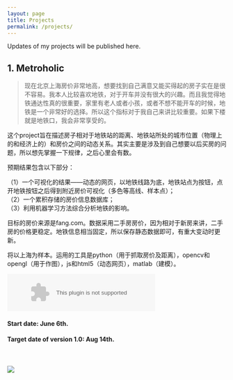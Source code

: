 ```yaml
---
layout: page
title: Projects
permalink: /projects/
---
```


Updates of my projects will be published here.

<h2>1. Metroholic</h2>

>现在北京上海房价非常地高，想要找到自己满意又能买得起的房子实在是很不容易。我本人比较喜欢地铁，对于开车并没有很大的兴趣。而且我觉得地铁通达性真的很重要，家里有老人或者小孩，或者不想不能开车的时候，地铁是一个非常好的选择。所以这个指标对于我自己来讲比较重要。如果下楼就是地铁口，我会非常享受的。

这个project旨在描述房子相对于地铁站的距离、地铁站所处的城市位置（物理上的和经济上的）和房价之间的动态关系。其实主要是涉及到自己想要以后买房的问题，所以想先掌握一下规律，之后心里会有数。

预期结果包含以下部分：

（1）一个可视化的结果——动态的网页，以地铁线路为底，地铁站点为按钮，点开地铁按钮之后得到附近房价可视化（多色等高线、样本点）；<br>
（2）一个累积存储的房价信息数据库；<br>
（3）利用机器学习方法综合分析地铁的影响。

目标的房价来源是fang.com。数据采用二手房房价，因为相对于新房来讲，二手房的价格更稳定。地铁信息相当固定，所以保存静态数据即可，有重大变动时更新。

将以上海为样本。运用的工具是python（用于抓取房价及距离），opencv和opengl（用于作图），js和html5（动态网页），matlab（建模）。

<embed src="http://music.163.com/style/swf/widget.swf?sid=30482601&type=2&auto=1&width=320&height=66" width="340" height="86"  allowNetworking="all"><br>

<h4><b>Start date: June 6th.</b></h4>
<h4><b>Target date of version 1.0: Aug 14th.</b></h4><br>

<br>
<img src="http://ww3.sinaimg.cn/large/be5b4606jw1es1yq49f2oj208509oaaa.jpg">